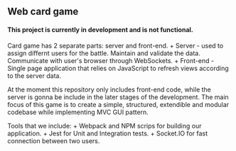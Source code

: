 ## Web card game

#### This project is currently in development and is not functional.

Card game has 2 separate parts: server and front-end.
    + Server - used to assign differnt users for the battle. Maintain and validate the data.
    Communicate with user's browser through WebSockets.
    + Front-end - Single page application that relies on JavaScript to refresh views according
    to the server data. 

At the moment this repository only includes front-end code, while the server is gonna be include in the later stages of the development. The main focus of this game is to create a simple, structured, extendible and modular codebase while implementing MVC GUI pattern. 

Tools that we include:
    + Webpack and NPM scrips for building our application.
    + Jest for Unit and Integration tests.
    + Socket.IO for fast connection between two users.
